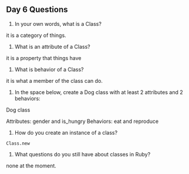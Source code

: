 ## Day 6 Questions

1. In your own words, what is a Class?

it is a category  of things.

1. What is an attribute of a Class?

it is a property that things have

1. What is behavior of a Class?

it is what a member of the class can do.

1. In the space below, create a Dog class with at least 2 attributes and 2 behaviors:

Dog class

Attributes: gender and is_hungry
Behaviors: eat and reproduce  

1. How do you create an instance of a class?

`Class.new`

1. What questions do you still have about classes in Ruby?

none at the moment.
